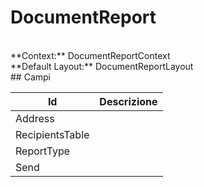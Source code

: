 
# DocumentReport

<br/>
**Context:** DocumentReportContext
<br/>
**Default Layout:** DocumentReportLayout



<br/>
## Campi

| Id | Descrizione | 
| --- | --- | 
| Address |  | 
| RecipientsTable |  | 
| ReportType |  | 
| Send |  | 

